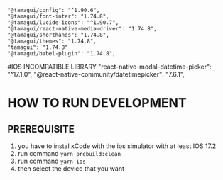     "@tamagui/config": "^1.90.6",
    "@tamagui/font-inter": "1.74.8",
    "@tamagui/lucide-icons": "^1.90.7",
    "@tamagui/react-native-media-driver": "1.74.8",
    "@tamagui/shorthands": "1.74.8",
    "@tamagui/themes": "1.74.8",
    "tamagui": "1.74.8"
    "@tamagui/babel-plugin": "1.74.8",

#IOS INCOMPATIBLE LIBRARY
"react-native-modal-datetime-picker": "^17.1.0",
"@react-native-community/datetimepicker": "7.6.1",

# HOW TO RUN DEVELOPMENT

## PREREQUISITE

1. you have to instal xCode with the ios simulator with at least IOS 17.2
2. run command `yarn prebuild:clean`
3. run command `yarn ios`
4. then select the device that you want
